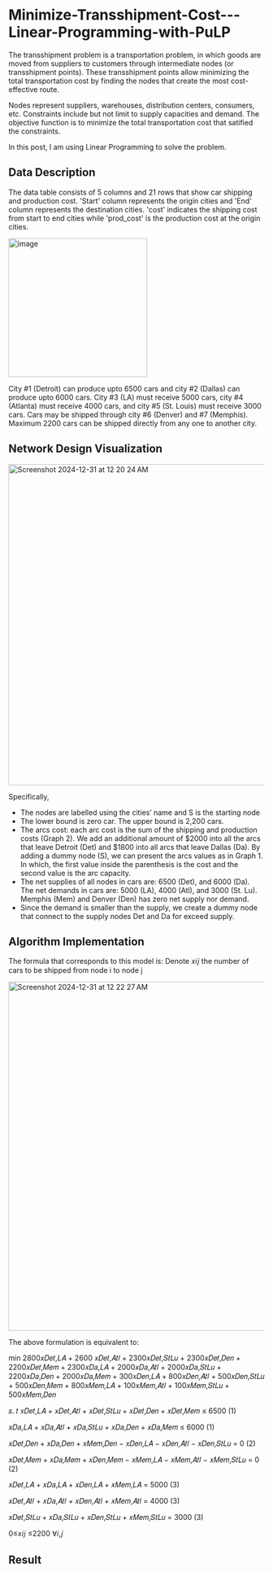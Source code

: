 # Minimize-Transshipment-Cost---Linear-Programming-with-PuLP

The transshipment problem is a transportation problem, in which goods are moved from suppliers to customers through intermediate nodes (or transshipment points). These transshipment points allow minimizing the total transportation cost by finding the nodes that create the most cost-effective route. 

Nodes represent suppliers, warehouses, distribution centers, consumers, etc. Constraints include but not limit to supply capacities and demand. The objective function is to minimize the total transportation cost that satified the constraints. 

In this post, I am using Linear Programming to solve the problem.

## Data Description

The data table consists of 5 columns and 21 rows that show car shipping and production cost. 'Start' column represents the origin cities and 'End' column represents the destination cities. 'cost' indicates the shipping cost from start to end cities while 'prod_cost' is the production cost at the origin cities.

<img width="273" alt="image" src="https://github.com/user-attachments/assets/860ccfdb-6cd9-4633-8ed0-56e48f786226" />

City #1 (Detroit) can produce upto 6500 cars and city #2 (Dallas) can produce upto 6000 cars. City #3 (LA) must receive 5000 cars, city #4 (Atlanta) must receive 4000 cars, and city #5 (St. Louis) must receive  3000 cars. Cars may be shipped through city #6 (Denver) and #7 (Memphis). Maximum 2200 cars can be shipped directly from any one to another city.

## Network Design Visualization

<img width="631" alt="Screenshot 2024-12-31 at 12 20 24 AM" src="https://github.com/user-attachments/assets/2dfb510e-efc0-4aa1-aaad-8725b219d425" />

Specifically,
- The nodes are labelled using the cities’ name and S is the starting node
- The lower bound is zero car. The upper bound is 2,200 cars.
- The arcs cost: each arc cost is the sum of the shipping and production costs (Graph 2). We add an additional amount of $2000 into all the arcs that leave Detroit (Det) and $1800 into all arcs that leave Dallas (Da). By adding a dummy node (S), we can present the arcs values as in Graph 1. In which, the first value inside the parenthesis is the cost and the second value is the arc capacity.
- The net supplies of all nodes in cars are: 6500 (Det), and 6000 (Da). The net demands in cars are: 5000 (LA), 4000 (Atl), and 3000 (St. Lu). Memphis (Mem) and Denver (Den) has zero net supply nor demand.
- Since the demand is smaller than the supply, we create a dummy node that connect to the supply nodes Det and Da for exceed supply.

## Algorithm Implementation

The formula that corresponds to this model is:
Denote 𝑥𝑖𝑗 the number of cars to be shipped from node i to node j

<img width="686" alt="Screenshot 2024-12-31 at 12 22 27 AM" src="https://github.com/user-attachments/assets/bb6bf37c-599c-4d27-b4d4-463f53b214a5" />

The above formulation is equivalent to:

min 2800𝑥𝐷𝑒𝑡,𝐿𝐴 + 2600 𝑥𝐷𝑒𝑡,𝐴𝑡𝑙 + 2300𝑥𝐷𝑒𝑡,𝑆𝑡𝐿𝑢 + 2300𝑥𝐷𝑒𝑡,𝐷𝑒𝑛 + 2200𝑥𝐷𝑒𝑡,𝑀𝑒𝑚 + 2300𝑥𝐷𝑎,𝐿𝐴 + 2000𝑥𝐷𝑎,𝐴𝑡𝑙 + 2000𝑥𝐷𝑎,𝑆𝑡𝐿𝑢 + 2200𝑥𝐷𝑎,𝐷𝑒𝑛 + 2000𝑥𝐷𝑎,𝑀𝑒𝑚 + 300𝑥𝐷𝑒𝑛,𝐿𝐴 + 800𝑥𝐷𝑒𝑛,𝐴𝑡𝑙 + 500𝑥𝐷𝑒𝑛,𝑆𝑡𝐿𝑢 + 500𝑥𝐷𝑒𝑛,𝑀𝑒𝑚 + 800𝑥𝑀𝑒𝑚,𝐿𝐴 + 100𝑥𝑀𝑒𝑚,𝐴𝑡𝑙 + 100𝑥𝑀𝑒𝑚,𝑆𝑡𝐿𝑢 + 500𝑥𝑀𝑒𝑚,𝐷𝑒𝑛

𝑠. 𝑡 𝑥𝐷𝑒𝑡,𝐿𝐴 + 𝑥𝐷𝑒𝑡,𝐴𝑡𝑙 + 𝑥𝐷𝑒𝑡,𝑆𝑡𝐿𝑢 + 𝑥𝐷𝑒𝑡,𝐷𝑒𝑛 + 𝑥𝐷𝑒𝑡,𝑀𝑒𝑚 ≤ 6500 (1)

𝑥𝐷𝑎,𝐿𝐴 + 𝑥𝐷𝑎,𝐴𝑡𝑙 + 𝑥𝐷𝑎,𝑆𝑡𝐿𝑢 + 𝑥𝐷𝑎,𝐷𝑒𝑛 + 𝑥𝐷𝑎,𝑀𝑒𝑚 ≤ 6000 (1)

𝑥𝐷𝑒𝑡,𝐷𝑒𝑛 + 𝑥𝐷𝑎,𝐷𝑒𝑛 + 𝑥𝑀𝑒𝑚,𝐷𝑒𝑛 − 𝑥𝐷𝑒𝑛,𝐿𝐴 − 𝑥𝐷𝑒𝑛,𝐴𝑡𝑙 − 𝑥𝐷𝑒𝑛,𝑆𝑡𝐿𝑢 = 0 (2)

𝑥𝐷𝑒𝑡,𝑀𝑒𝑚 + 𝑥𝐷𝑎,𝑀𝑒𝑚 + 𝑥𝐷𝑒𝑛,𝑀𝑒𝑚 − 𝑥𝑀𝑒𝑚,𝐿𝐴 − 𝑥𝑀𝑒𝑚,𝐴𝑡𝑙 − 𝑥𝑀𝑒𝑚,𝑆𝑡𝐿𝑢 = 0 (2)

𝑥𝐷𝑒𝑡,𝐿𝐴 + 𝑥𝐷𝑎,𝐿𝐴 + 𝑥𝐷𝑒𝑛,𝐿𝐴 + 𝑥𝑀𝑒𝑚,𝐿𝐴 = 5000 (3)

𝑥𝐷𝑒𝑡,𝐴𝑡𝑙 + 𝑥𝐷𝑎,𝐴𝑡𝑙 + 𝑥𝐷𝑒𝑛,𝐴𝑡𝑙 + 𝑥𝑀𝑒𝑚,𝐴𝑡𝑙 = 4000 (3)

𝑥𝐷𝑒𝑡,𝑆𝑡𝐿𝑢 + 𝑥𝐷𝑎,𝑆𝑡𝐿𝑢 + 𝑥𝐷𝑒𝑛,𝑆𝑡𝐿𝑢 + 𝑥𝑀𝑒𝑚,𝑆𝑡𝐿𝑢 = 3000 (3)

0≤𝑥𝑖𝑗 ≤2200 ∀𝑖,𝑗

## Result
